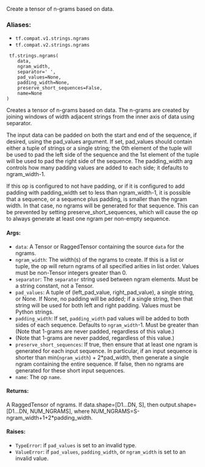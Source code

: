 
Create a tensor of n-grams based on data.
### Aliases:
- `tf.compat.v1.strings.ngrams`
- `tf.compat.v2.strings.ngrams`

```
 tf.strings.ngrams(
    data,
    ngram_width,
    separator=' ',
    pad_values=None,
    padding_width=None,
    preserve_short_sequences=False,
    name=None
)
```

Creates a tensor of n-grams based on data. The n-grams are created by joining windows of width adjacent strings from the inner axis of data using separator.

The input data can be padded on both the start and end of the sequence, if desired, using the pad_values argument. If set, pad_values should contain either a tuple of strings or a single string; the 0th element of the tuple will be used to pad the left side of the sequence and the 1st element of the tuple will be used to pad the right side of the sequence. The padding_width arg controls how many padding values are added to each side; it defaults to ngram_width-1.

If this op is configured to not have padding, or if it is configured to add padding with padding_width set to less than ngram_width-1, it is possible that a sequence, or a sequence plus padding, is smaller than the ngram width. In that case, no ngrams will be generated for that sequence. This can be prevented by setting preserve_short_sequences, which will cause the op to always generate at least one ngram per non-empty sequence.
#### Args:
- `data`: A Tensor or RaggedTensor containing the source `data` for the ngrams.
- `ngram_width`: The width(s) of the ngrams to create. If this is a list or tuple, the op will return ngrams of all specified arities in list order. Values must be non-Tensor integers greater than 0.
- `separator`: The `separator` string used between ngram elements. Must be a string constant, not a Tensor.
- `pad_values`: A tuple of (left_pad_value, right_pad_value), a single string, or None. If None, no padding will be added; if a single string, then that string will be used for both left and right padding. Values must be Python strings.
- `padding_width`: If set, `padding_width` pad values will be added to both sides of each sequence. Defaults to `ngram_width`-1. Must be greater than
(Note that 1-grams are never padded, regardless of this value.)
- (Note that 1-grams are never padded, regardless of this value.)
- `preserve_short_sequences`: If true, then ensure that at least one ngram is generated for each input sequence. In particular, if an input sequence is shorter than min(`ngram_width`) + 2*pad_width, then generate a single ngram containing the entire sequence. If false, then no ngrams are generated for these short input sequences.
- `name`: The op `name`.
#### Returns:

A RaggedTensor of ngrams. If data.shape=[D1...DN, S], then output.shape=[D1...DN, NUM_NGRAMS], where NUM_NGRAMS=S-ngram_width+1+2*padding_width.
#### Raises:
- `TypeError`: if `pad_values` is set to an invalid type.
- `ValueError`: if `pad_values`, `padding_width`, or `ngram_width` is set to an invalid value.
